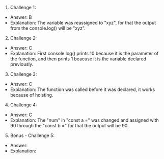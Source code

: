 1. Challenge 1:
  - Answer: B
  - Explanation: The variable was reassigned to "xyz", for that the output from the console.log() will be "xyz".


2. Challenge 2:
  - Answer: C
  - Explanation: First console.log() prints 10 because it is the parameter of the function, and then prints 1 beacuse it is the variable declared previously.

3. Challenge 3:
  - Answer: C
  - Explanation: The function was called before it was declared, it works because of hoisting.


4. Challenge 4:
  - Answer: C
  - Explanation: The "num" in "const a =" was changed and assigned with 90 through the "const b =" for that the output will be 90.


5. Bonus - Challenge 5:
  - Answer:
  - Explanation:
